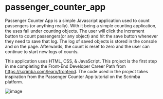 # passenger_counter_app

Passenger Counter App is a simple Javascript application used to count passengers (or anything really). With it being a simple counting application, the uses fall under counting objects.
The user will click the increment button to count passengers(or any object) and hit the save button whenever they need to save that log. The log of saved objects is stored in the console and 
on the page. Afterwards, the count is reset to zero and the user can continue to start new logs of counts.

This application uses HTML, CSS, & JavaScript. This project is the first step in me completing the Front-End Developer Career Path from https://scrimba.com/learn/frontend. 
The code used in the project takes inspiration from the Passenger Counter App tutorial on the Scrimba platform.

![image](https://user-images.githubusercontent.com/87204321/141705610-c9139345-03b5-455a-99ff-8f5a839aadbd.png)

